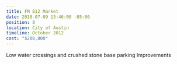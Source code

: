 ```yaml
---
title: FM 812 Market
date: 2018-07-09 13:46:00 -05:00
position: 8
location: City of Austin
timeline: October 2012
cost: "$208,800"
---
```


Low water crossings and crushed stone base parking Improvements